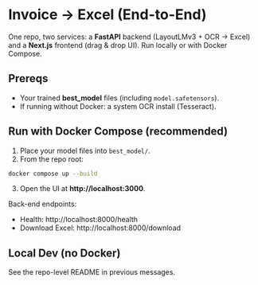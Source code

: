 # Invoice → Excel (End-to-End)

One repo, two services: a **FastAPI** backend (LayoutLMv3 + OCR → Excel) and a **Next.js** frontend (drag & drop UI). Run locally or with Docker Compose.

## Prereqs
- Your trained **best_model** files (including `model.safetensors`).
- If running without Docker: a system OCR install (Tesseract).

## Run with Docker Compose (recommended)
1) Place your model files into `best_model/`.
2) From the repo root:
```bash
docker compose up --build
```
3) Open the UI at **http://localhost:3000**.

Back-end endpoints:
- Health: http://localhost:8000/health
- Download Excel: http://localhost:8000/download

## Local Dev (no Docker)
See the repo-level README in previous messages.
